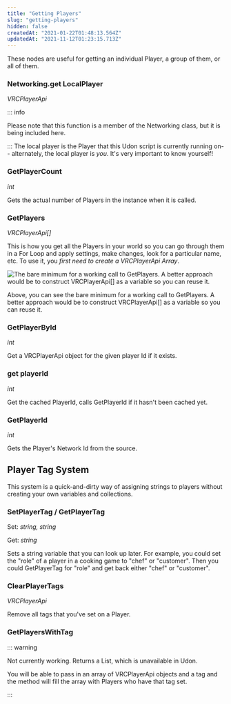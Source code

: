 ```yaml
---
title: "Getting Players"
slug: "getting-players"
hidden: false
createdAt: "2021-01-22T01:48:13.564Z"
updatedAt: "2021-11-12T01:23:15.713Z"
---
```

These nodes are useful for getting an individual Player, a group of them, or all of them.

### Networking.get LocalPlayer
*VRCPlayerApi*

::: info

Please note that this function is a member of the Networking class, but it is being included here.

:::
The local player is the Player that this Udon script is currently running on-- alternately, the local player is *you*. It's very important to know yourself!

### GetPlayerCount
*int*

Gets the actual number of Players in the instance when it is called.

### GetPlayers
*VRCPlayerApi[]*

This is how you get all the Players in your world so you can go through them in a For Loop and apply settings, make changes, look for a particular name, etc. To use it, you *first need to create a VRCPlayerApi Array*.

![The bare minimum for a working call to GetPlayers. A better approach would be to construct VRCPlayerApi[] as a variable so you can reuse it.](/creators.vrchat.com/images/worlds/getting-players-506acb6-getplayers.png)

Above, you can see the bare minimum for a working call to GetPlayers. A better approach would be to construct VRCPlayerApi[] as a variable so you can reuse it.

### GetPlayerById
*int*

Get a VRCPlayerApi object for the given player Id if it exists.

### get playerId
*int*

Get the cached PlayerId, calls GetPlayerId if it hasn't been cached yet.

### GetPlayerId
*int*

Gets the Player's Network Id from the source.

## Player Tag System
This system is a quick-and-dirty way of assigning strings to players without creating your own variables and collections.

### SetPlayerTag / GetPlayerTag
Set: *string, string*

Get: *string*

Sets a string variable that you can look up later. For example, you could set the "role" of a player in a cooking game to "chef" or "customer". Then you could GetPlayerTag for "role" and get back either "chef" or "customer".

### ClearPlayerTags
*VRCPlayerApi*

Remove all tags that you've set on a Player.

### GetPlayersWithTag

::: warning

Not currently working. Returns a List, which is unavailable in Udon.

You will be able to pass in an array of VRCPlayerApi objects and a tag and the method will fill the array with Players who have that tag set.

:::